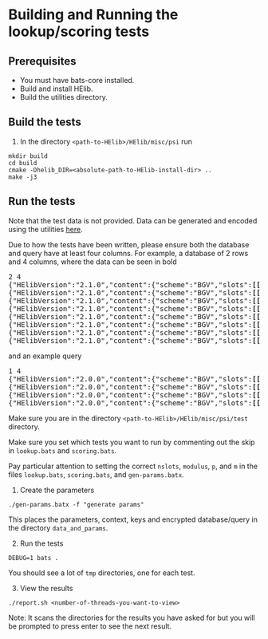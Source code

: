 # Building and Running the lookup/scoring tests

## Prerequisites

- You must have bats-core installed.
- Build and install HElib.
- Build the utilities directory.

## Build the tests

1. In the directory `<path-to-HElib>/HElib/misc/psi` run
```
mkdir build
cd build
cmake -Dhelib_DIR=<absolute-path-to-HElib-install-dir> ..
make -j3
```

## Run the tests

Note that the test data is not provided. Data can be generated and encoded
using the utilities [here](../../utils/).

Due to how the tests have been written, please ensure both the database and
query have at least four columns. For example, a database of 2 rows and 4
columns, where the data can be seen in bold

[comment]: <> (Use these formatting and HTML tags instead of the conventional)
[comment]: <> (code block to allow formatted text within what looks like a)
[comment]: <> (code block)

<pre>
2 4
{"HElibVersion":"2.1.0","content":{"scheme":"BGV","slots":<b>[[0,1],[2,3],[4,5]]</b>},"serializationVersion":"0.0.1","type":"Ptxt"}
{"HElibVersion":"2.1.0","content":{"scheme":"BGV","slots":<b>[[0],[0],[0]]</b>},"serializationVersion":"0.0.1","type":"Ptxt"}
{"HElibVersion":"2.1.0","content":{"scheme":"BGV","slots":<b>[[6,7],[8,9],[10,11]]</b>},"serializationVersion":"0.0.1","type":"Ptxt"}
{"HElibVersion":"2.1.0","content":{"scheme":"BGV","slots":<b>[[1],[1],[1]]</b>},"serializationVersion":"0.0.1","type":"Ptxt"}
{"HElibVersion":"2.1.0","content":{"scheme":"BGV","slots":<b>[[12,13],[14,15],[16,17]]</b>},"serializationVersion":"0.0.1","type":"Ptxt"}
{"HElibVersion":"2.1.0","content":{"scheme":"BGV","slots":<b>[[2],[2],[2]]</b>},"serializationVersion":"0.0.1","type":"Ptxt"}
{"HElibVersion":"2.1.0","content":{"scheme":"BGV","slots":<b>[[18,19],[0],[0]]</b>},"serializationVersion":"0.0.1","type":"Ptxt"}
{"HElibVersion":"2.1.0","content":{"scheme":"BGV","slots":<b>[[3],[3],[3]]</b>},"serializationVersion":"0.0.1","type":"Ptxt"}
</pre>
and an example query
<pre>
1 4
{"HElibVersion":"2.0.0","content":{"scheme":"BGV","slots":<b>[[0,1],[2,3],[4,5]]</b>},"serializationVersion":"0.0.1","type":"Ptxt"}
{"HElibVersion":"2.0.0","content":{"scheme":"BGV","slots":<b>[[6,7],[8,9],[10,11]]</b>},"serializationVersion":"0.0.1","type":"Ptxt"}
{"HElibVersion":"2.0.0","content":{"scheme":"BGV","slots":<b>[[12,13],[14,15],[16,17]]</b>},"serializationVersion":"0.0.1","type":"Ptxt"}
{"HElibVersion":"2.0.0","content":{"scheme":"BGV","slots":<b>[[18,19],[0],[0]]</b>},"serializationVersion":"0.0.1","type":"Ptxt"}
</pre>

Make sure you are in the directory `<path-to-HElib>/HElib/misc/psi/test`
directory.

Make sure you set which tests you want to run by commenting out the skip in
`lookup.bats` and `scoring.bats`.

Pay particular attention to setting the correct `nslots`, `modulus`, `p`, and
`m` in the files `lookup.bats`, `scoring.bats`, and `gen-params.batx`. 

1. Create the parameters
```
./gen-params.batx -f "generate params"
```
This places the parameters, context, keys and encrypted database/query in the
directory `data_and_params`.

2. Run the tests
```
DEBUG=1 bats .
```
You should see a lot of `tmp` directories, one for each test.

3. View the results
```
./report.sh <number-of-threads-you-want-to-view>
```
Note: It scans the directories for the results you have asked for but you will
be prompted to press enter to see the next result.
